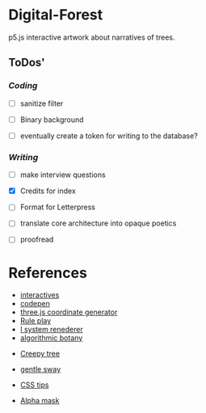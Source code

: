 # Digital-Forest
p5.js interactive artwork about narratives of trees.

## ToDos'
### *Coding*
- [ ] sanitize filter
- [ ] Binary background
- [ ] eventually create a token for writing to the database?




### *Writing*
- [ ] make interview questions
- [x] Credits for index
- [ ] Format for Letterpress
- [ ] translate core architecture into opaque poetics
- [ ] proofread



# References
* [interactives](https://github.com/nylki/lindenmayer)
* [codepen](https://codepen.io/ada-lovecraft/pen/WxbRGM)
* [three.js coordinate generator](http://yuvadm.github.io/lsys.js/)
* [Rule play](http://www.kevs3d.co.uk/dev/lsystems/)
* [l system renederer](https://github.com/piratefsh/p5js-art)
* [algorithmic botany](http://algorithmicbotany.org/papers/abop/abop-ch1.pdf)
<!--- * [student project](https://people.ece.cornell.edu/land/OldStudentProjects/cs490-94to95/hwchen/)---> 
* [Creepy tree](https://picandnic.wordpress.com/2018/01/30/creepy-tree/)
* [gentle sway](https://github.com/AdaZhao1211/noc/tree/master/binaryTree)

* [CSS tips](https://css-tricks.com/clipping-masking-css/)
* [Alpha mask](https://forum.processing.org/two/discussion/23886/masking-a-shape-with-another-shape)
